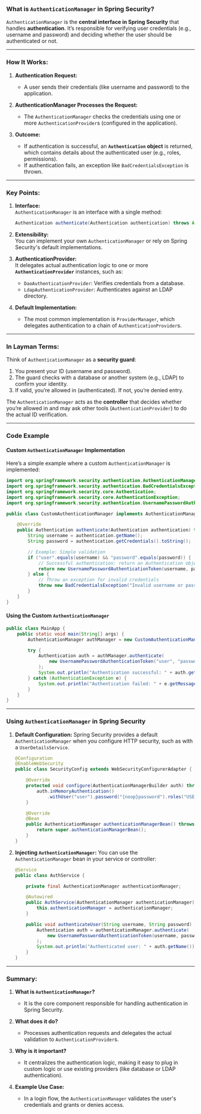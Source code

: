 ### **What is `AuthenticationManager` in Spring Security?**

`AuthenticationManager` is the **central interface in Spring Security** that handles **authentication**. It’s responsible for verifying user credentials (e.g., username and password) and deciding whether the user should be authenticated or not.

---

### **How It Works:**
1. **Authentication Request:**
   - A user sends their credentials (like username and password) to the application.
   
2. **AuthenticationManager Processes the Request:**
   - The `AuthenticationManager` checks the credentials using one or more `AuthenticationProvider`s (configured in the application).

3. **Outcome:**
   - If authentication is successful, an **`Authentication` object** is returned, which contains details about the authenticated user (e.g., roles, permissions).
   - If authentication fails, an exception like `BadCredentialsException` is thrown.

---

### **Key Points:**
1. **Interface:**  
   `AuthenticationManager` is an interface with a single method:
   ```java
   Authentication authenticate(Authentication authentication) throws AuthenticationException;
   ```

2. **Extensibility:**  
   You can implement your own `AuthenticationManager` or rely on Spring Security's default implementations.

3. **AuthenticationProvider:**  
   It delegates actual authentication logic to one or more **`AuthenticationProvider`** instances, such as:
   - `DaoAuthenticationProvider`: Verifies credentials from a database.
   - `LdapAuthenticationProvider`: Authenticates against an LDAP directory.

4. **Default Implementation:**  
   - The most common implementation is `ProviderManager`, which delegates authentication to a chain of `AuthenticationProvider`s.

---

### **In Layman Terms:**
Think of `AuthenticationManager` as a **security guard**:
1. You present your ID (username and password).
2. The guard checks with a database or another system (e.g., LDAP) to confirm your identity.
3. If valid, you’re allowed in (authenticated). If not, you’re denied entry.

The `AuthenticationManager` acts as the **controller** that decides whether you’re allowed in and may ask other tools (`AuthenticationProvider`) to do the actual ID verification.

---

### **Code Example**

#### **Custom `AuthenticationManager` Implementation**

Here’s a simple example where a custom `AuthenticationManager` is implemented:

```java
import org.springframework.security.authentication.AuthenticationManager;
import org.springframework.security.authentication.BadCredentialsException;
import org.springframework.security.core.Authentication;
import org.springframework.security.core.AuthenticationException;
import org.springframework.security.authentication.UsernamePasswordAuthenticationToken;

public class CustomAuthenticationManager implements AuthenticationManager {

    @Override
    public Authentication authenticate(Authentication authentication) throws AuthenticationException {
        String username = authentication.getName();
        String password = authentication.getCredentials().toString();

        // Example: Simple validation
        if ("user".equals(username) && "password".equals(password)) {
            // Successful authentication: return an Authentication object
            return new UsernamePasswordAuthenticationToken(username, password);
        } else {
            // Throw an exception for invalid credentials
            throw new BadCredentialsException("Invalid username or password");
        }
    }
}
```

#### **Using the Custom `AuthenticationManager`**

```java
public class MainApp {
    public static void main(String[] args) {
        AuthenticationManager authManager = new CustomAuthenticationManager();

        try {
            Authentication auth = authManager.authenticate(
                new UsernamePasswordAuthenticationToken("user", "password")
            );
            System.out.println("Authentication successful: " + auth.getName());
        } catch (AuthenticationException e) {
            System.out.println("Authentication failed: " + e.getMessage());
        }
    }
}
```

---

### **Using `AuthenticationManager` in Spring Security**

1. **Default Configuration:**
   Spring Security provides a default `AuthenticationManager` when you configure HTTP security, such as with a `UserDetailsService`.

   ```java
   @Configuration
   @EnableWebSecurity
   public class SecurityConfig extends WebSecurityConfigurerAdapter {

       @Override
       protected void configure(AuthenticationManagerBuilder auth) throws Exception {
           auth.inMemoryAuthentication()
               .withUser("user").password("{noop}password").roles("USER");
       }

       @Override
       @Bean
       public AuthenticationManager authenticationManagerBean() throws Exception {
           return super.authenticationManagerBean();
       }
   }
   ```

2. **Injecting `AuthenticationManager`:**
   You can use the `AuthenticationManager` bean in your service or controller:
   ```java
   @Service
   public class AuthService {

       private final AuthenticationManager authenticationManager;

       @Autowired
       public AuthService(AuthenticationManager authenticationManager) {
           this.authenticationManager = authenticationManager;
       }

       public void authenticateUser(String username, String password) {
           Authentication auth = authenticationManager.authenticate(
               new UsernamePasswordAuthenticationToken(username, password)
           );
           System.out.println("Authenticated user: " + auth.getName());
       }
   }
   ```

---

### **Summary:**

1. **What is `AuthenticationManager`?**
   - It is the core component responsible for handling authentication in Spring Security.

2. **What does it do?**
   - Processes authentication requests and delegates the actual validation to `AuthenticationProvider`s.

3. **Why is it important?**
   - It centralizes the authentication logic, making it easy to plug in custom logic or use existing providers (like database or LDAP authentication).

4. **Example Use Case:**
   - In a login flow, the `AuthenticationManager` validates the user's credentials and grants or denies access.
